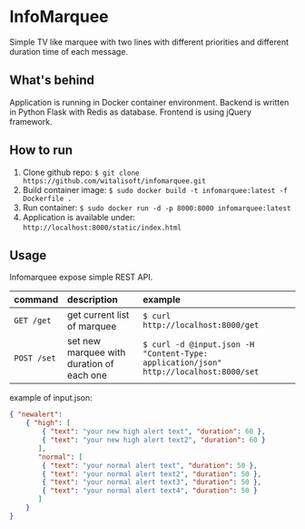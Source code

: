 # InfoMarquee
Simple TV like marquee with two lines with different priorities and different duration time of each message.

## What's behind
Application is running in Docker container environment. Backend is written in Python Flask with Redis as database. 
Frontend is using jQuery framework.

## How to run
1. Clone github repo:
`$ git clone https://github.com/witalisoft/infomarquee.git`
2. Build container image:
`$ sudo docker build -t infomarquee:latest -f Dockerfile .`
3. Run container:
`$ sudo docker run -d -p 8000:8000 infomarquee:latest`
4. Application is available under:
`http://localhost:8000/static/index.html`

## Usage
Infomarquee expose simple REST API. 

| command       | description                  | example                                                                                |
| ------------- |:-----------------------------| :--------------------------------------------------------------------------------------|
| `GET /get`    | get current list of marquee  | `$ curl http://localhost:8000/get`                                                     |
| `POST /set`   | set new marquee with duration of each one             | `$ curl -d @input.json -H "Content-Type: application/json" http://localhost:8000/set`  |

example of input.json:

```json
{ "newalert": 
    { "high": [
        { "text": "your new high alert text", "duration": 60 },
        { "text": "your new high alert text2", "duration": 60 }
       ],
       "normal": [
        { "text": "your normal alert text", "duration": 50 },
        { "text": "your normal alert text2", "duration": 50 },
        { "text": "your normal alert text3", "duration": 50 },
        { "text": "your normal alert text4", "duration": 50 }
       ]
    }
}
```




